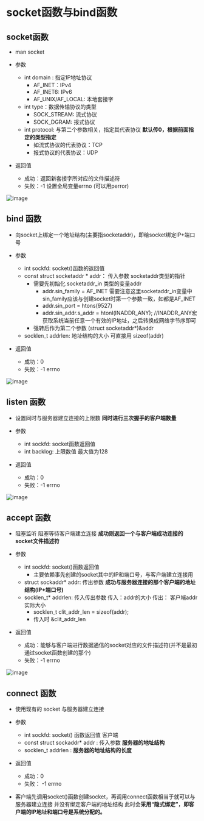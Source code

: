 # socket函数与bind函数  

## socket函数  

* man socket

* 参数
    * int domain : 指定IP地址协议  
        * AF_INET：IPv4
        * AF_INET6: IPv6
        * AF_UNIX/AF_LOCAL: 本地套接字
    * int type：数据传输协议的类型
        * SOCK_STREAM: 流式协议  
        * SOCK_DGRAM: 报式协议  
    * int protocol: 与第二个参数相关，指定其代表协议 **默认传0，根据前面指定的类型指定**
        * 如流式协议的代表协议：TCP
        * 报式协议的代表协议：UDP

* 返回值
    * 成功：返回新套接字所对应的文件描述符
    * 失败：-1  设置全局变量errno (可以用perror) 

![image](https://user-images.githubusercontent.com/58176267/175799249-0fec1c60-125d-493f-9043-d5cdd36b4bd8.png)


## bind 函数  

* 向socket上绑定一个地址结构(主要指socketaddr)，即给socket绑定IP+端口号

* 参数  
    * int sockfd: socket()函数的返回值 
    * const struct socketaddr * addr： 传入参数  socketaddr类型的指针  
        * 需要先初始化 socketaddr_in 类型的变量addr  
            * addr.sin_family = AF_INET   需要注意这里socketaddr_in变量中sin_family应该与创建socket时第一个参数一致，如都是AF_INET 
            * addr.sin_port = htons(9527)
            * addr.sin_addr.s_addr = htonl(INADDR_ANY); //INADDR_ANY宏获取系统当前任意一个有效的IP地址，之后转换成网络字节序即可  
        * 强转后作为第二个参数  (struct socketaddr*)&addr
    * socklen_t addrlen: 地址结构的大小  可直接用 sizeof(addr)

* 返回值 
    *  成功：0
    *  失败：-1 errno

![image](https://user-images.githubusercontent.com/58176267/175799565-b923dd6d-c6e3-444d-b7d4-c8e41aef6e75.png)


## listen 函数  

* 设置同时与服务器建立连接的上限数  **同时进行三次握手的客户端数量**  

* 参数
    * int sockfd: socket函数返回值
    * int backlog: 上限数值  最大值为128
           
* 返回值 
    *  成功：0
    *  失败：-1 errno


![image](https://user-images.githubusercontent.com/58176267/175799808-fdce7e81-75e2-408f-8aa4-f329d496684f.png)


## accept 函数  

* 阻塞监听  阻塞等待客户端建立连接 **成功则返回一个与客户端成功连接的socket文件描述符**  

* 参数
    * int sockfd: socket()函数返回值
        * 主要依赖事先创建的socket其中的IP和端口号，与客户端建立连接用  
    * struct sockaddr* addr: 传出参数  **成功与服务器连接的那个客户端的地址结构(IP+端口号)**
    * socklen_t* addrlen: 传入传出参数   传入：addr的大小   传出： 客户端addr实际大小
        * socklen_t clit_addr_len = sizeof(addr); 
        * 传入时 &clit_addr_len
 
* 返回值
    * 成功：能够与客户端进行数据通信的socket对应的文件描述符(并不是最初通过socket函数创建的那个)  
    * 失败：-1 errno 

![image](https://user-images.githubusercontent.com/58176267/175799906-d4d86fa5-d4df-4873-a9b5-b48c9927f567.png)


## connect 函数  

* 使用现有的 socket 与服务器建立连接  

* 参数
    * int sockfd: socket() 函数返回值  客户端  
    * const struct sockaddr* addr : 传入参数   **服务器的地址结构**
    * socklen_t addrlen : **服务器的地址结构的长度**

* 返回值
    *  成功：0
    *  失败： -1 errno

* 客户端先调用socket()函数创建socket，再调用connect函数相当于就可以与服务器建立连接  并没有绑定客户端的地址结构 此时会**采用“隐式绑定”**，**即客户端的IP地址和端口号是系统分配的。**






